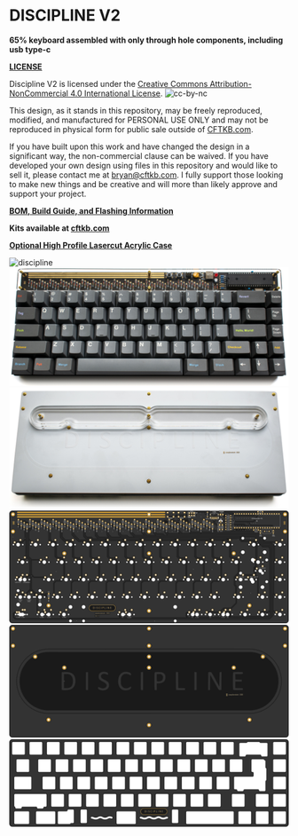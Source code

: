 # DISCIPLINE V2

**65% keyboard assembled with only through hole components, including usb type-c**

**[LICENSE](LICENSE)**

Discipline V2 is licensed under the [Creative Commons Attribution-NonCommercial 4.0 International License](https://creativecommons.org/licenses/by-nc/4.0/). ![cc-by-nc](https://i.creativecommons.org/l/by-nc/4.0/88x31.png)

This design, as it stands in this repository, may be freely reproduced, modified, and manufactured for PERSONAL USE ONLY and may not be reproduced in physical form for public sale outside of [CFTKB.com](https://www.cftkb.com). 

If you have built upon this work and have changed the design in a significant way, the non-commercial clause can be waived. If you have developed your own design using files in this repository and would like to sell it, please contact me at bryan@cftkb.com. I fully support those looking to make new things and be creative and will more than likely approve and support your project.

**[BOM, Build Guide, and Flashing Information](./doc)**

**Kits available at [cftkb.com](https://www.cftkb.com)**

**[Optional High Profile Lasercut Acrylic Case](./case)**

![discipline](./doc/images/discipline.jpeg)
![](./doc/images/discipline-black.jpeg)
![](./doc/images/discipline-bottom.jpeg)
![](./doc/images/discipline-top.png)
![](./doc/images/discipline-bottom.png)
![](./doc/images/discipline-plate.png)